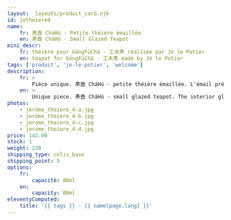 ```yaml
---
layout: _layouts/product_card.njk
id: jetheiere4
name:
    fr: 茶壺 CháHú - Petite théière émaillée
    en: 茶壺 CháHú - Small Glazed Teapot
mini_descr:
    fr: théière pour GōngFūChá - 工夫茶 réalisée par Jé le Potier
    en: teapot for GōngFūChá - 工夫茶 made by Jé le Potier
tags: ['produit', 'je-le-potier', 'welcome']
description: 
    fr: >
        Pièce unique. 茶壺 CháHú - petite théière émaillée. L'émail présent à l'intérieur confère à cette théière une certaine polyvalence. La verse est rapide et fluide.
    en: >
        Unique piece. 茶壺 CháHú - small glazed teapot. The interior glaze gives this teapot versatility. The pour is smooth and fast.
photos:
    - jerome_theiere_4-a.jpg
    - jerome_theiere_4-b.jpg
    - jerome_theiere_4-c.jpg
    - jerome_theiere_4-d.jpg
price: 142.00
stock: 1
weight: 220
shipping_type: colis_base
shipping_point: 5
options:
    fr:
        capacité: 80ml
    en:
        capacity: 80ml
eleventyComputed:
    title: '{{ tags }} - {{ name[page.lang] }}'
---
```

